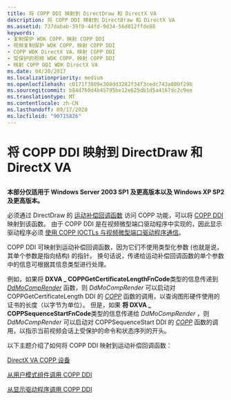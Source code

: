 ```yaml
---
title: 将 COPP DDI 映射到 DirectDraw 和 DirectX VA
description: 将 COPP DDI 映射到 DirectDraw 和 DirectX VA
ms.assetid: 737dabab-39f0-44fd-9d34-56d812ffde88
keywords:
- 复制保护 WDK COPP，映射 COPP DDI
- 视频复制保护 WDK COPP，映射 COPP DDI
- COPP WDK DirectX VA，映射 COPP DDI
- 受保护的视频 WDK COPP，映射 COPP DDI
- 映射 COPP DDI WDK DirectX VA
ms.date: 04/20/2017
ms.localizationpriority: medium
ms.openlocfilehash: c0171f3809e308dd3282f34f3cedc743a809f29b
ms.sourcegitcommit: b84d760d4b45795be12e625db1d5a4167dc2c9ee
ms.translationtype: MT
ms.contentlocale: zh-CN
ms.lasthandoff: 09/17/2020
ms.locfileid: "90715826"
---
```

# <a name="mapping-the-copp-ddi-to-directdraw-and-directx-va"></a>将 COPP DDI 映射到 DirectDraw 和 DirectX VA


## <span id="ddk_mapping_the_copp_ddi_to_directdraw_and_directx_va_gg"></span><span id="DDK_MAPPING_THE_COPP_DDI_TO_DIRECTDRAW_AND_DIRECTX_VA_GG"></span>


**本部分仅适用于 Windows Server 2003 SP1 及更高版本以及 Windows XP SP2 及更高版本。**

必须通过 DirectDraw 的 [运动补偿回调函数](motion-compensation-callbacks.md) 访问 COPP 功能，可以将 [COPP DDI](sample-functions-for-copp.md) 映射到该函数。 由于 COPP DDI 是在视频微型端口驱动程序中实现的，因此显示驱动程序必须 [使用 COPP IOCTLs 与视频微型端口驱动程序通信](communicating-ioctls-to-the-video-miniport-driver.md)。

COPP DDI 可映射到运动补偿回调函数，因为它们不使用类型化参数 (也就是说，其单个参数是指向结构) 的指针。 换句话说，传递给运动补偿回调函数的单个参数中的信息可根据其信息类型进行处理。

例如，如果将 **DXVA \_ COPPGetCertificateLengthFnCode**类型的信息传递到 [*DdMoCompRender*](/windows/win32/api/ddrawint/nc-ddrawint-pdd_mocompcb_render) 函数，则 *DdMoCompRender* 可以启动对 COPPGetCertificateLength DDI 的 [*COPP*](./coppgetcertificatelength.md) 函数的调用，以查询图形硬件使用的证书的长度（以字节为单位）。 但是，如果 **将 DXVA \_ COPPSequenceStartFnCode**类型的信息传递给 *DdMoCompRender* ，则 *DdMoCompRender* 可以启动对 COPPSequenceStart DDI 的 [*COPP*](./coppsequencestart.md) 函数的调用，以指示当前视频会话上受保护的命令和状态序列的开头。

以下主题介绍了如何将 COPP DDI 映射到运动补偿回调函数：

[DirectX VA COPP 设备](directx-va-copp-device.md)

[从用户模式组件调用 COPP DDI](calling-the-copp-ddi-from-a-user-mode-component.md)

[从显示驱动程序调用 COPP DDI](calling-the-copp-ddi-from-the-display-driver.md)

 

